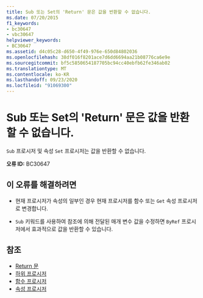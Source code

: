 ```yaml
---
title: Sub 또는 Set의 'Return' 문은 값을 반환할 수 없습니다.
ms.date: 07/20/2015
f1_keywords:
- bc30647
- vbc30647
helpviewer_keywords:
- BC30647
ms.assetid: d4c05c28-d650-4f49-976e-650d84802036
ms.openlocfilehash: 38df016f8201ace7d6dd6694aa21b08776ca6e9e
ms.sourcegitcommit: bf5c5850654187705bc94cc40ebfb62fe346ab02
ms.translationtype: MT
ms.contentlocale: ko-KR
ms.lasthandoff: 09/23/2020
ms.locfileid: "91069300"
---
```

# <a name="return-statement-in-a-sub-or-a-set-cannot-return-a-value"></a>Sub 또는 Set의 'Return' 문은 값을 반환할 수 없습니다.

`Sub` 프로시저 및 속성 `Set` 프로시저는 값을 반환할 수 없습니다.  
  
 **오류 ID:** BC30647  
  
## <a name="to-correct-this-error"></a>이 오류를 해결하려면  
  
- 현재 프로시저가 속성의 일부인 경우 현재 프로시저를 함수 또는 `Get` 속성 프로시저로 변경합니다.  
  
- `Sub` 키워드를 사용하여 참조에 의해 전달된 매개 변수 값을 수정하면 `ByRef` 프로시저에서 효과적으로 값을 반환할 수 있습니다.  
  
## <a name="see-also"></a>참조

- [Return 문](../language-reference/statements/return-statement.md)
- [하위 프로시저](../programming-guide/language-features/procedures/sub-procedures.md)
- [함수 프로시저](../programming-guide/language-features/procedures/function-procedures.md)
- [속성 프로시저](../programming-guide/language-features/procedures/property-procedures.md)
